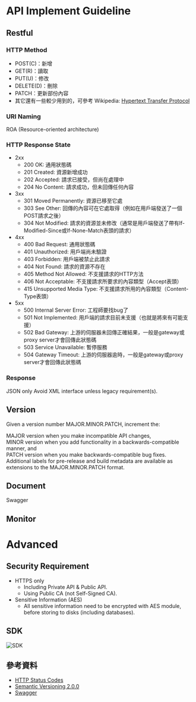 # API Implement Guideline

## Restful
### HTTP Method
* POST(C)：新增
* GET(R)：讀取
* PUT(U)：修改
* DELETE(D)：刪除
* PATCH：更新部份內容
* 其它還有一些較少用到的，可參考 Wikipedia: [Hypertext Transfer Protocol](https://en.wikipedia.org/wiki/Hypertext_Transfer_Protocol#Request_methods "Request Method")

### URI Naming
ROA (Resource-oriented architecture)

### HTTP Response State
* 2xx
	* 200 OK: 通用狀態碼
	* 201 Created: 資源新增成功
	* 202 Accepted: 請求已接受，但尚在處理中
	* 204 No Content: 請求成功，但未回傳任何內容
* 3xx
	* 301 Moved Permanently: 資源已移至它處
	* 303 See Other: 回傳的內容可在它處取得（例如在用戶端發送了一個POST請求之後）
	* 304 Not Modified: 請求的資源並未修改（通常是用戶端發送了帶有If-Modified-Since或If-None-Match表頭的請求）
* 4xx
	* 400 Bad Request: 通用狀態碼
	* 401 Unauthorized: 用戶端尚未驗證
	* 403 Forbidden: 用戶端被禁止此請求
	* 404 Not Found: 請求的資源不存在
	* 405 Method Not Allowed: 不支援請求的HTTP方法
	* 406 Not Acceptable: 不支援請求所要求的內容類型（Accept表頭）
	* 415 Unsupported Media Type: 不支援請求所用的內容類型（Content-Type表頭）
* 5xx
	* 500 Internal Server Error: 工程師要找bug了
	* 501 Not Implemented: 用戶端的請求目前未支援（也就是將來有可能支援）
	* 502 Bad Gateway: 上游的伺服器未回傳正確結果，一般是gateway或proxy server才會回傳此狀態碼
	* 503 Service Unavailable: 暫停服務
	* 504 Gateway Timeout: 上游的伺服器逾時，一般是gateway或proxy server才會回傳此狀態碼

### Response
JSON only
Avoid XML interface unless legacy requirement(s).


## Version
Given a version number MAJOR.MINOR.PATCH, increment the:

MAJOR version when you make incompatible API changes,  
MINOR version when you add functionality in a backwards-compatible manner, and  
PATCH version when you make backwards-compatible bug fixes.  
Additional labels for pre-release and build metadata are available as extensions to the MAJOR.MINOR.PATCH format.


## Document
Swagger

## Monitor


# Advanced
## Security Requirement
* HTTPS only  
	* Including Private API & Public API.  
	* Using Public CA (not Self-Signed CA).  
* Sensitive Information (AES)  
	* All sensitive information need to be encrypted with AES module, before storing to disks (including databases).
## SDK
![SDK](http://columns.chicken-house.net/wp-content/uploads/2016/10/apisdk-02-arch.png)

## 參考資料

* [HTTP Status Codes](http://www.restapitutorial.com/httpstatuscodes.html)
* [Semantic Versioning 2.0.0](http://semver.org/)
* [Swagger](http://swagger.io/)
